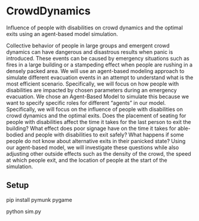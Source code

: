 # CrowdDynamics
 Influence of people with disabilities on crowd dynamics and the optimal exits using an agent-based model simulation.

Collective behavior of people in large groups and emergent crowd dynamics can have dangerous and disastrous results when panic is introduced. These events can be caused by emergency situations such as fires in a large building or a stampeding effect when people are rushing in a densely packed area. We will use an agent-based modeling approach to simulate different evacuation events in an attempt to understand what is the most efficient scenario. Specifically, we will focus on how people with disabilities are impacted by chosen parameters during an emergency evacuation. We chose an Agent-Based Model to simulate this because we want to specify specific roles for different “agents” in our model. Specifically, we will focus on the influence of people with disabilities on crowd dynamics and the optimal exits. Does the placement of seating for people with disabilities affect the time it takes for the last person to exit the building? What effect does poor signage have on the time it takes for able-bodied and people with disabilities to exit safely? What happens if some people do not know about alternative exits in their panicked state? Using our agent-based model, we will investigate these questions while also adjusting other outside effects such as the density of the crowd, the speed at which people exit, and the location of people at the start of the simulation.

## Setup
pip install pymunk pygame  

python sim.py 

